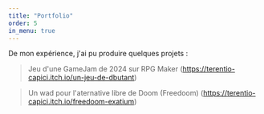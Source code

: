 ```yaml
---
title: "Portfolio"
order: 5
in_menu: true
---
```

De mon expérience, j'ai pu produire quelques projets :

> Jeu d'une GameJam de 2024 sur RPG Maker (https://terentio-capici.itch.io/un-jeu-de-dbutant)

> Un wad pour l'aternative libre de Doom (Freedoom) (https://terentio-capici.itch.io/freedoom-exatium) 